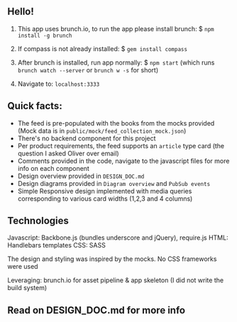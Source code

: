 ## Hello!

1) This app uses brunch.io, to run the app please install brunch:
$ `npm install -g brunch`

2) If compass is not already installed:
$ `gem install compass`

3) After brunch is installed, run app normally:
$ `npm start` (which runs `brunch watch --server` or `brunch w -s` for short)

4) Navigate to:
`localhost:3333`

## Quick facts:

- The feed is pre-populated with the books from the mocks provided
(Mock data is in `public/mock/feed_collection_mock.json`)
- There's no backend component for this project
- Per product requirements, the feed supports an `article` type card (the question I asked Oliver over email)
- Comments provided in the code, navigate to the javascript files for more info on each component
- Design overview provided in `DESIGN_DOC.md`
- Design diagrams provided in `Diagram overview` and `PubSub events`
- Simple Responsive design implemented with media queries corresponding to various card widths (1,2,3 and 4 columns)

## Technologies
Javascript: Backbone.js (bundles underscore and jQuery), require.js
HTML: Handlebars templates
CSS: SASS

The design and styling was inspired by the mocks. No CSS frameworks were used

Leveraging: brunch.io for asset pipeline & app skeleton 
(I did not write the build system)

## Read on DESIGN_DOC.md for more info